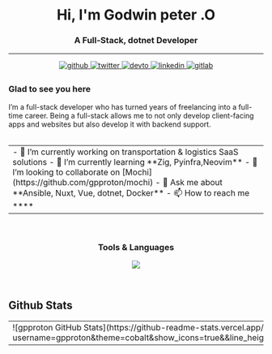 
<h1 align="center">Hi, I'm Godwin peter .O</h1>

<h3 align="center">A Full-Stack, dotnet Developer</h3>

----

<div align="center">
<a href="https://github.com/gpproton" target="_blank">
<img src=https://img.shields.io/badge/github-%2324292e.svg?&style=for-the-badge&logo=github&logoColor=white alt=github style="margin-bottom: 5px;" />
</a>
<a href="https://twitter.com/gpproton" target="_blank">
<img src=https://img.shields.io/badge/twitter-%2300acee.svg?&style=for-the-badge&logo=twitter&logoColor=white alt=twitter style="margin-bottom: 5px;" />
</a>
<a href="https://dev.to/gpproton" target="_blank">
<img src=https://img.shields.io/badge/dev.to-%2308090A.svg?&style=for-the-badge&logo=dev.to&logoColor=white alt=devto style="margin-bottom: 5px;" />
</a>
<a href="https://linkedin.com/in/gpproton" target="_blank">
<img src=https://img.shields.io/badge/linkedin-%231E77B5.svg?&style=for-the-badge&logo=linkedin&logoColor=white alt=linkedin style="margin-bottom: 5px;" />
</a>
<a href="https://gitlab.com/gpproton" target="_blank">
<img src=https://img.shields.io/badge/gitlab-330F63.svg?&style=for-the-badge&logo=gitlab&logoColor=white alt=gitlab style="margin-bottom: 5px;" />
</a>  
</div>

### Glad to see you here  

I’m a full-stack developer who has turned years of freelancing into a full-time career. Being a full-stack allows me to not only develop client-facing apps and websites but also develop it with backend support.  
<br/>
<table align="center">
  <tr>
    <td valign="top" width="90%">
- 🔭 I’m currently working on transportation & logistics SaaS solutions
- 🌱 I’m currently learning **Zig, Pyinfra,Neovim**
- 👯 I’m looking to collaborate on [Mochi](https://github.com/gpproton/mochi)
- 💬 Ask me about **Ansible, Nuxt, Vue, dotnet, Docker**
- 📫 How to reach me **<me@godwin.dev>**
    </td>
  </tr>
</table>
<br/>  
<center><h3>Tools & Languages</h3></center>
<p align=center>
  <a href="https://skillicons.dev">
    <img src="https://skillicons.dev/icons?i=angular,ansible,cs,dotnet,go,graphql,typescript,nodejs,react,vue,nuxtjs,tailwind,astro,docker,kubernetes" />
  </a>
</p>
<br/>  

## Github Stats  

<table><tr><td valign="top" width="50%">
![gpproton GitHub Stats](https://github-readme-stats.vercel.app/api?username=gpproton&theme=cobalt&show_icons=true&&line_height=40)
</td><td valign="top" width="50%">
<img src="https://github-readme-stats.vercel.app/api/top-langs/?username=gpproton&hide_border=true&layout=compact" align="left" style="width: 100%" />
</td></tr>
</table>  
<br/>
